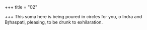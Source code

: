 +++
title = "02"

+++
This soma here is being poured in circles for you, o Indra and Br̥haspati, pleasing, to be drunk to exhilaration.  